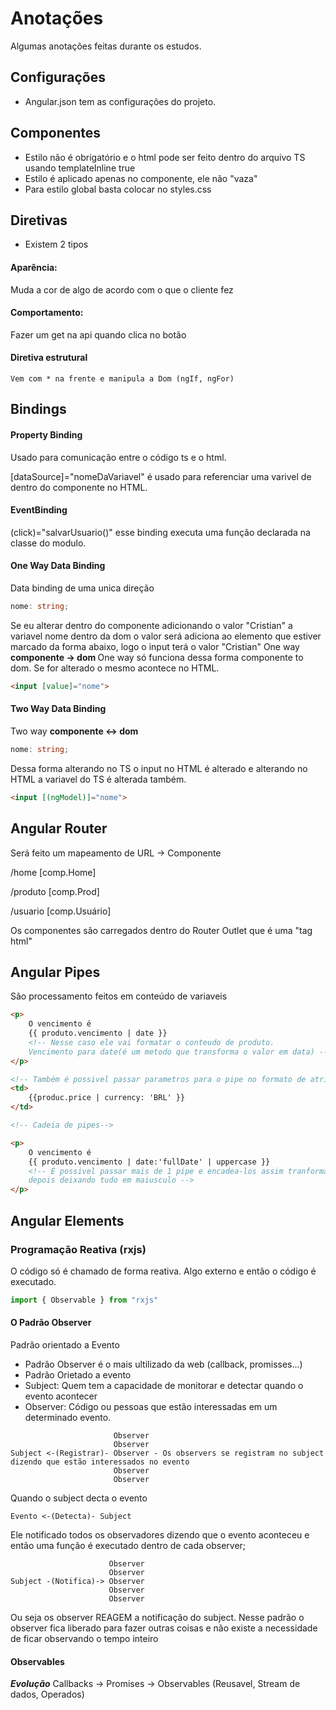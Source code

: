 # Anotações

Algumas anotações feitas durante os estudos.

## Configurações

* Angular.json tem as configurações do projeto.

## Componentes

* Estilo não é obrigatório e o html pode ser feito dentro do arquivo TS usando templateInline true
* Estilo é aplicado apenas no componente, ele não "vaza"
* Para estilo global basta colocar no styles.css

## Diretivas

* Existem 2 tipos

#### Aparência: 
   Muda a cor de algo de acordo com o que o cliente fez
#### Comportamento:
   Fazer um get na api quando clica no botão
#### Diretiva estrutural 
    Vem com * na frente e manipula a Dom (ngIf, ngFor)

## Bindings

#### Property Binding
Usado para comunicação entre o código ts e o html.

[dataSource]="nomeDaVariavel" é usado para referenciar uma varivel de dentro do componente no HTML.

#### EventBinding

(click)="salvarUsuario()" esse binding executa uma função declarada na classe do modulo.

#### One Way Data Binding

Data binding de uma unica direção

```typescript
nome: string;
```
Se eu alterar dentro do componente adicionando o valor "Cristian" a variavel nome
dentro da dom o valor será adiciona ao elemento que estiver marcado da forma abaixo, logo o input terá o valor "Cristian"
One way <strong> componente -> dom </strong>
One way só funciona dessa forma componente to dom. Se for alterado o mesmo acontece no HTML.

```html
<input [value]="nome"> 
```

#### Two Way Data Binding

Two way <strong> componente <-> dom </strong>

```typescript
nome: string;
```

Dessa forma alterando no TS o input no HTML é alterado e alterando no HTML a variavel do TS é alterada também. 


```html
<input [(ngModel)]="nome"> 
```

## Angular Router

Será feito um mapeamento de URL -> Componente

/home [comp.Home]

/produto [comp.Prod]

/usuario [comp.Usuário]

Os componentes são carregados dentro do Router Outlet que é uma "tag html"

## Angular Pipes

São processamento feitos em conteúdo de variaveis

```html
<p>
    O vencimento é
    {{ produto.vencimento | date }} 
    <!-- Nesse caso ele vai formatar o conteudo de produto.
    Vencimento para date(é um metodo que transforma o valor em data) -->
</p> 

<!-- Também é possivel passar parametros para o pipe no formato de atributo obj-->
<td>
    {{produc.price | currency: 'BRL' }}
</td>

<!-- Cadeia de pipes-->

<p>
    O vencimento é
    {{ produto.vencimento | date:'fullDate' | uppercase }} 
    <!-- É possivel passar mais de 1 pipe e encadea-los assim tranformando em data e 
    depois deixando tudo em maiusculo -->
</p> 
```

## Angular Elements

### Programação Reativa (rxjs)

O código só é chamado de forma reativa. Algo externo e então o código é executado.

```javascript
import { Observable } from "rxjs"
```
#### O Padrão Observer
Padrão orientado a Evento
* Padrão Observer é o mais ultilizado da web (callback, promisses...)
* Padrão Orietado a evento
* Subject: Quem tem a capacidade de monitorar e detectar quando o evento acontecer
* Observer: Código ou pessoas que estão interessadas em um determinado evento.

```
                       Observer
                       Observer
Subject <-(Registrar)- Observer - Os observers se registram no subject dizendo que estão interessados no evento
                       Observer
                       Observer
```

Quando o subject decta o evento 

```
Evento <-(Detecta)- Subject
```

Ele notificado todos os observadores dizendo que o evento aconteceu e então uma função é executado dentro de cada observer;

```
                      Observer
                      Observer
Subject -(Notifica)-> Observer
                      Observer
                      Observer

```

Ou seja os observer REAGEM a notificação do subject. Nesse padrão o observer fica liberado para fazer outras coisas e não existe a necessidade de ficar observando o tempo inteiro

#### Observables

***Evolução***
Callbacks -> Promises -> Observables (Reusavel, Stream de dados, Operados)